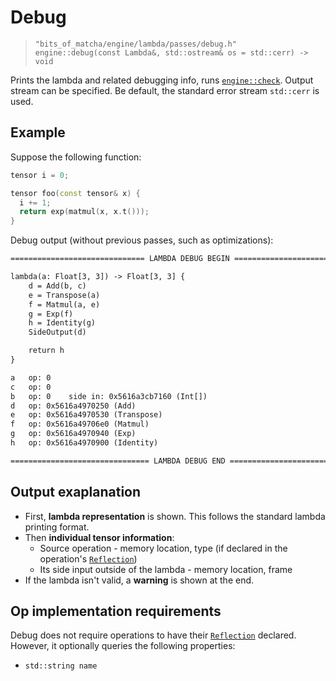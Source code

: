 # Debug
> `"bits_of_matcha/engine/lambda/passes/debug.h"`\
> `engine::debug(const Lambda&, std::ostream& os = std::cerr) -> void`

Prints the lambda and related debugging info, runs [`engine::check`](engine/lambda/passes/check).
Output stream can be specified. 
Be default, the standard error stream `std::cerr` is used.

## Example

Suppose the following function:

```cpp
tensor i = 0;

tensor foo(const tensor& x) {
  i += 1;
  return exp(matmul(x, x.t()));
}
```


Debug output (without previous passes, such as optimizations):

```txt
============================== LAMBDA DEBUG BEGIN ==============================

lambda(a: Float[3, 3]) -> Float[3, 3] {
    d = Add(b, c)
    e = Transpose(a)
    f = Matmul(a, e)
    g = Exp(f)
    h = Identity(g)
    SideOutput(d)

    return h
}

a 	op: 0
c 	op: 0
b 	op: 0	 side in: 0x5616a3cb7160 (Int[])
d 	op: 0x5616a4970250 (Add)
e 	op: 0x5616a4970530 (Transpose)
f 	op: 0x5616a49706e0 (Matmul)
g 	op: 0x5616a4970940 (Exp)
h 	op: 0x5616a4970900 (Identity)

=============================== LAMBDA DEBUG END ===============================
```

## Output exaplanation

- First, **lambda representation** is shown. 
  This follows the standard lambda printing format.
- Then **individual tensor information**:
  - Source operation - memory location, 
    type (if declared in the operation's [`Reflection`](engine/op/reflection))
  - Its side input outside of the lambda - memory location, frame
- If the lambda isn't valid, a **warning** is shown at the end.

## Op implementation requirements

Debug does not require operations to have their
[`Reflection`](engine/op/reflection) declared. However, it optionally queries
the following properties:

- `std::string name`
